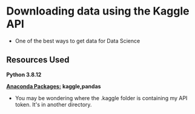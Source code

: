 # Downloading data using the Kaggle API
* One of the best ways to get data for Data Science

## Resources Used
**Python 3.8.12** 

[**Anaconda Packages:**](requirements.txt)
**kaggle,pandas**

* You may be wondering where the .kaggle folder is containing my API token. It's in another directory.